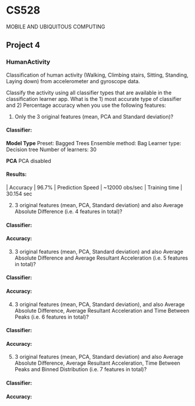 # CS528
MOBILE AND UBIQUITOUS COMPUTING
## Project 4

### HumanActivity
Classification of human activity (Walking, Climbing stairs, Sitting, Standing, Laying down) from accelerometer and gyroscope data.

Classify the activity using all classifier types that are available in the classification learner app. What is the 1) most accurate type of classifier and 2) Percentage accuracy when you use the following features:

1. Only the 3 original features (mean, PCA and Standard deviation)?

#### Classifier:

**Model Type**
Preset: Bagged Trees
Ensemble method: Bag
Learner type: Decision tree
Number of learners: 30

**PCA**
PCA disabled

#### Results:

| Accuracy         | 96.7%
| Prediction Speed | ~12000 obs/sec
| Training time    | 30.154 sec

2. 3 original features (mean, PCA, Standard deviation) and also Average Absolute Difference (i.e. 4 features in total)?

#### Classifier:
#### Accuracy:

3. 3 original features (mean, PCA, Standard deviation) and also Average Absolute Difference and Average Resultant Acceleration (i.e. 5 features in total)?

#### Classifier:
#### Accuracy:

4. 3 original features (mean, PCA, Standard deviation), and also Average Absolute Difference, Average Resultant Acceleration and Time Between Peaks (i.e. 6 features in total)?

#### Classifier:
#### Accuracy:

5. 3 original features (mean, PCA, Standard deviation) and also Average Absolute Difference, Average Resultant Acceleration, Time Between Peaks and Binned Distribution (i.e. 7 features in total)?

#### Classifier:
#### Accuracy: